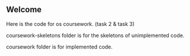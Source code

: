 ## Welcome

Here is the code for os coursework. (task 2 & task 3)

coursework-skeletons folder is for the skeletons of unimplemented code.

coursework folder is for implemented code.
